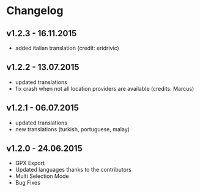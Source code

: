 # Changelog
## v1.2.3 - 16.11.2015
* added italian translation (credit: eridrivic)

## v1.2.2 - 13.07.2015
* updated translations
* fix crash when not all location providers are available (credits: Marcus)

## v1.2.1 - 06.07.2015
* updated translations
* new translations (turkish, portuguese, malay)

## v1.2.0 - 24.06.2015
* GPX Export
* Updated languages thanks to the contributors
* Multi Selection Mode
* Bug Fixes
